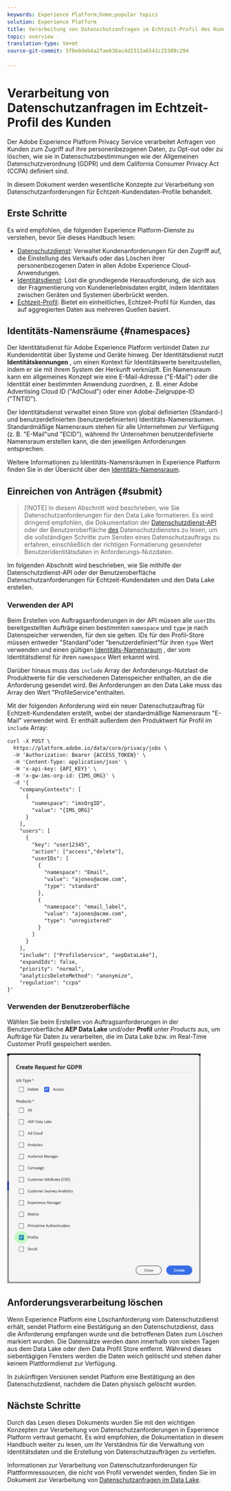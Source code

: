 ```yaml
---
keywords: Experience Platform;home;popular topics
solution: Experience Platform
title: Verarbeitung von Datenschutzanfragen im Echtzeit-Profil des Kunden
topic: overview
translation-type: tm+mt
source-git-commit: 5f0e0deb4a2fae636ac4d2313a6541c25309c294

---
```



# Verarbeitung von Datenschutzanfragen im Echtzeit-Profil des Kunden

Der Adobe Experience Platform Privacy Service verarbeitet Anfragen von Kunden zum Zugriff auf ihre personenbezogenen Daten, zu Opt-out oder zu löschen, wie sie in Datenschutzbestimmungen wie der Allgemeinen Datenschutzverordnung (GDPR) und dem California Consumer Privacy Act (CCPA) definiert sind.

In diesem Dokument werden wesentliche Konzepte zur Verarbeitung von Datenschutzanforderungen für Echtzeit-Kundendaten-Profile behandelt.

## Erste Schritte

Es wird empfohlen, die folgenden Experience Platform-Dienste zu verstehen, bevor Sie dieses Handbuch lesen:

* [Datenschutzdienst](home.md): Verwaltet Kundenanforderungen für den Zugriff auf, die Einstellung des Verkaufs oder das Löschen ihrer personenbezogenen Daten in allen Adobe Experience Cloud-Anwendungen.
* [Identitätsdienst](../identity-service/home.md): Löst die grundlegende Herausforderung, die sich aus der Fragmentierung von Kundenerlebnisdaten ergibt, indem Identitäten zwischen Geräten und Systemen überbrückt werden.
* [Echtzeit-Profil](../profile/home.md): Bietet ein einheitliches, Echtzeit-Profil für Kunden, das auf aggregierten Daten aus mehreren Quellen basiert.

## Identitäts-Namensräume {#namespaces}

Der Identitätsdienst für Adobe Experience Platform verbindet Daten zur Kundenidentität über Systeme und Geräte hinweg. Der Identitätsdienst nutzt **Identitätskennungen** , um einen Kontext für Identitätswerte bereitzustellen, indem er sie mit ihrem System der Herkunft verknüpft. Ein Namensraum kann ein allgemeines Konzept wie eine E-Mail-Adresse (&quot;E-Mail&quot;) oder die Identität einer bestimmten Anwendung zuordnen, z. B. einer Adobe Advertising Cloud ID (&quot;AdCloud&quot;) oder einer Adobe-Zielgruppe-ID (&quot;TNTID&quot;).

Der Identitätsdienst verwaltet einen Store von global definierten (Standard-) und benutzerdefinierten (benutzerdefinierten) Identitäts-Namensräumen. Standardmäßige Namensraum stehen für alle Unternehmen zur Verfügung (z. B. &quot;E-Mail&quot;und &quot;ECID&quot;), während Ihr Unternehmen benutzerdefinierte Namensraum erstellen kann, die den jeweiligen Anforderungen entsprechen.

Weitere Informationen zu Identitäts-Namensräumen in Experience Platform finden Sie in der Übersicht über den [Identitäts-Namensraum](../identity-service/namespaces.md).

## Einreichen von Anträgen {#submit}

>[!NOTE] In diesem Abschnitt wird beschrieben, wie Sie Datenschutzanforderungen für den Data Lake formatieren. Es wird dringend empfohlen, die Dokumentation der [Datenschutzdienst-API](../privacy-service/api/getting-started.md) oder der Benutzeroberfläche [des](../privacy-service/ui/overview.md) Datenschutzdienstes zu lesen, um die vollständigen Schritte zum Senden eines Datenschutzauftrags zu erfahren, einschließlich der richtigen Formatierung gesendeter Benutzeridentitätsdaten in Anforderungs-Nutzdaten.

Im folgenden Abschnitt wird beschrieben, wie Sie mithilfe der Datenschutzdienst-API oder der Benutzeroberfläche Datenschutzanforderungen für Echtzeit-Kundendaten und den Data Lake erstellen.

### Verwenden der API

Beim Erstellen von Auftragsanforderungen in der API müssen alle `userIDs` bereitgestellten Aufträge einen bestimmten `namespace` und `type` je nach Datenspeicher verwenden, für den sie gelten. IDs für den Profil-Store müssen entweder &quot;Standard&quot;oder &quot;benutzerdefiniert&quot;für ihren `type` Wert verwenden und einen gültigen [Identitäts-Namensraum](#namespaces) , der vom Identitätsdienst für ihren `namespace` Wert erkannt wird.


Darüber hinaus muss das `include` Array der Anforderungs-Nutzlast die Produktwerte für die verschiedenen Datenspeicher enthalten, an die die Anforderung gesendet wird. Bei Anforderungen an den Data Lake muss das Array den Wert &quot;ProfileService&quot;enthalten.

Mit der folgenden Anforderung wird ein neuer Datenschutzauftrag für Echtzeit-Kundendaten erstellt, wobei der standardmäßige Namensraum &quot;E-Mail&quot; verwendet wird. Er enthält außerdem den Produktwert für Profil im `include` Array:

```shell
curl -X POST \
  https://platform.adobe.io/data/core/privacy/jobs \
  -H 'Authorization: Bearer {ACCESS_TOKEN}' \
  -H 'Content-Type: application/json' \
  -H 'x-api-key: {API_KEY}' \
  -H 'x-gw-ims-org-id: {IMS_ORG}' \
  -d '{
    "companyContexts": [
      {
        "namespace": "imsOrgID",
        "value": "{IMS_ORG}"
      }
    ],
    "users": [
      {
        "key": "user12345",
        "action": ["access","delete"],
        "userIDs": [
          {
            "namespace": "Email",
            "value": "ajones@acme.com",
            "type": "standard"
          },
          {
            "namespace": "email_label",
            "value": "ajones@acme.com",
            "type": "unregistered"
          }
        ]
      }
    ],
    "include": ["ProfileService", "aepDataLake"],
    "expandIds": false,
    "priority": "normal",
    "analyticsDeleteMethod": "anonymize",
    "regulation": "ccpa"
}'
```

### Verwenden der Benutzeroberfläche

Wählen Sie beim Erstellen von Auftragsanforderungen in der Benutzeroberfläche **AEP Data Lake** und/oder **Profil** unter _Products_ aus, um Aufträge für Daten zu verarbeiten, die im Data Lake bzw. im Real-Time Customer Profil gespeichert werden.

<img src="images/privacy/product-value.png" width="450"><br>

## Anforderungsverarbeitung löschen

Wenn Experience Platform eine Löschanforderung vom Datenschutzdienst erhält, sendet Platform eine Bestätigung an den Datenschutzdienst, dass die Anforderung empfangen wurde und die betroffenen Daten zum Löschen markiert wurden. Die Datensätze werden dann innerhalb von sieben Tagen aus dem Data Lake oder dem Data Profil Store entfernt. Während dieses siebentägigen Fensters werden die Daten weich gelöscht und stehen daher keinem Plattformdienst zur Verfügung.

In zukünftigen Versionen sendet Platform eine Bestätigung an den Datenschutzdienst, nachdem die Daten physisch gelöscht wurden.

## Nächste Schritte

Durch das Lesen dieses Dokuments wurden Sie mit den wichtigen Konzepten zur Verarbeitung von Datenschutzanforderungen in Experience Platform vertraut gemacht. Es wird empfohlen, die Dokumentation in diesem Handbuch weiter zu lesen, um Ihr Verständnis für die Verwaltung von Identitätsdaten und die Erstellung von Datenschutzaufträgen zu vertiefen.

Informationen zur Verarbeitung von Datenschutzanforderungen für Plattformressourcen, die nicht von Profil verwendet werden, finden Sie im Dokument zur Verarbeitung von [Datenschutzanfragen im Data Lake](../catalog/privacy.md).